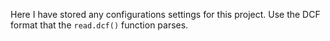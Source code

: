 Here I have stored any configurations settings for this project. Use the DCF format that the `read.dcf()` function parses.
